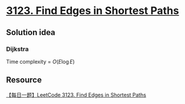 # [3123. Find Edges in Shortest Paths](https://leetcode.com/problems/find-edges-in-shortest-paths/description/)

## Solution idea
### Dijkstra

Time complexity = $O(E\log E)$

## Resource
[【每日一题】LeetCode 3123. Find Edges in Shortest Paths](https://www.youtube.com/watch?v=ztiM0oqBKog&ab_channel=HuifengGuan)